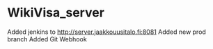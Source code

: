 # WikiVisa_server

Added jenkins to http://server.jaakkouusitalo.fi:8081
Added new prod branch
Added Git Webhook
